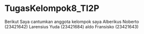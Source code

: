# TugasKelompok8_TI2P
Berikut Saya cantumkan anggota kelompok saya
Alberikus Noberto  (23421642)
Larensius Yuda (23421684)
aldo Fransisko (23421643)
